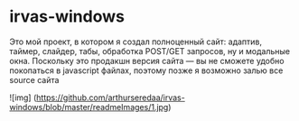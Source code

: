# irvas-windows
Это мой проект, в котором я создал полноценный сайт: адаптив, таймер, слайдер, табы, обработка POST/GET запросов, ну и модальные окна. Поскольку это продакшн версия сайта — вы не сможете удобно покопаться в javascript файлах, поэтому позже я возможно залью все source сайта


![img] (https://github.com/arthurseredaa/irvas-windows/blob/master/readmeImages/1.jpg)
